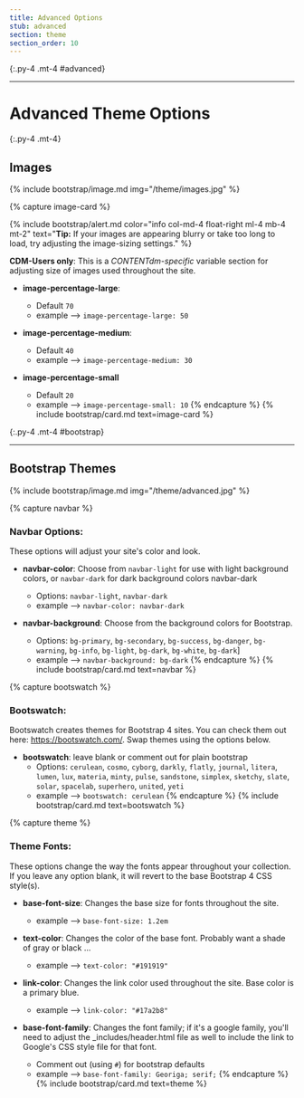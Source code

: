 ```yaml
---
title: Advanced Options
stub: advanced
section: theme
section_order: 10
---
```


{:.py-4 .mt-4 #advanced}
***

# Advanced Theme Options

{:.py-4 .mt-4}

## Images 

{% include bootstrap/image.md img="/theme/images.jpg" %}

{% capture image-card %}


{% include bootstrap/alert.md color="info col-md-4 float-right ml-4 mb-4 mt-2" text="**Tip:** If your images are appearing blurry or take too long to load, try adjusting the image-sizing settings." %} 

**CDM-Users only**: This is a *CONTENTdm-specific* variable section for adjusting size of images used throughout the site.

- **image-percentage-large**:
	- Default `70`
	- example --> `image-percentage-large: 50`

- **image-percentage-medium**: 
	- Default `40` 
	- example --> `image-percentage-medium: 30`

- **image-percentage-small**
	- Default `20`
	- example --> `image-percentage-small: 10`
{% endcapture %}
{% include bootstrap/card.md text=image-card %}

{:.py-4 .mt-4 #bootstrap}
***

## Bootstrap Themes

{% include bootstrap/image.md img="/theme/advanced.jpg" %}

{% capture navbar %}
### Navbar Options:

These options will adjust your site's color and look.

- **navbar-color**: Choose from `navbar-light` for use with light background colors, or `navbar-dark` for dark background colors navbar-dark
	- Options:  `navbar-light`, `navbar-dark`
	- example --> `navbar-color: navbar-dark`

- **navbar-background**: Choose from the background colors for Bootstrap. 
	- Options: `bg-primary`, `bg-secondary`, `bg-success`, `bg-danger`, `bg-warning`, `bg-info`, `bg-light`, `bg-dark`, `bg-white`, `bg-dark`]
	- example --> `navbar-background: bg-dark`
{% endcapture %}
{% include bootstrap/card.md text=navbar %}

{% capture bootswatch %}
### Bootswatch:

Bootswatch creates themes for Bootstrap 4 sites. You can check them out here: <https://bootswatch.com/>. Swap themes using the options below.

- **bootswatch**: leave blank or comment out for plain bootstrap
	- Options: `cerulean`, `cosmo`, `cyborg`, `darkly`, `flatly`, `journal`, `litera`, `lumen`, `lux`, `materia`, `minty`, `pulse`, `sandstone`, `simplex`, `sketchy`, `slate`, `solar`, `spacelab`, `superhero`, `united`, `yeti`
	- example --> `bootswatch: cerulean`
{% endcapture %}
{% include bootstrap/card.md text=bootswatch %}

{% capture theme %}
### Theme Fonts:

These options change the way the fonts appear throughout your collection. If you leave any option blank, it will revert to the base Bootstrap 4 CSS style(s).

- **base-font-size**: Changes the base size for fonts throughout the site.
	- example --> `base-font-size: 1.2em`

- **text-color**: Changes the color of the base font. Probably want a shade of gray or black ... 
	- example --> `text-color: "#191919"`

- **link-color**: Changes the link color used throughout the site. Base color is a primary blue. 
	- example --> `link-color: "#17a2b8"`

- **base-font-family**: Changes the font family; if it's a google family, you'll need to adjust the _includes/header.html file as well to include the link to Google's CSS style file for that font.
	- Comment out (using `#`) for bootstrap defaults  
	- example --> `base-font-family: Georiga; serif;`
{% endcapture %}
{% include bootstrap/card.md text=theme %}